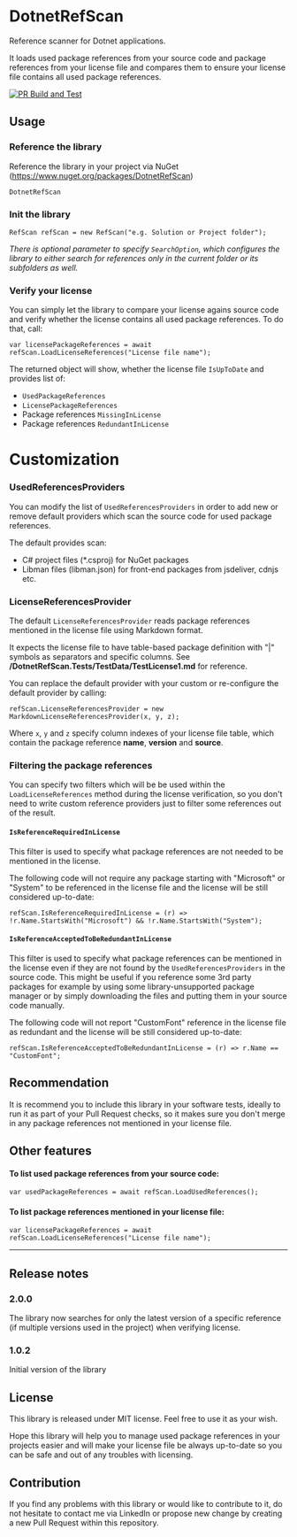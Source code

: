 # DotnetRefScan
Reference scanner for Dotnet applications.

It loads used package references from your source code and package references from your license file and compares them to ensure your license file contains all used package references.

[![PR Build and Test](https://github.com/simonpolan/DotnetRefScan/actions/workflows/pr-build-and-test.yml/badge.svg)](https://github.com/simonpolan/DotnetRefScan/actions/workflows/pr-build-and-test.yml)

## Usage

### Reference the library
Reference the library in your project via NuGet (https://www.nuget.org/packages/DotnetRefScan)
```
DotnetRefScan
```


### Init the library

```
RefScan refScan = new RefScan("e.g. Solution or Project folder");
```
*There is optional parameter to specify `SearchOption`, which configures the library to either search for references only in the current folder or its subfolders as well.*


### Verify your license
You can simply let the library to compare your license agains source code and verify whether the license contains all used package references.
To do that, call:

```
var licensePackageReferences = await refScan.LoadLicenseReferences("License file name");
```

The returned object will show, whether the license file `IsUpToDate` and provides list of:
- `UsedPackageReferences`
- `LicensePackageReferences`
- Package references `MissingInLicense`
- Package references `RedundantInLicense`


# Customization

### UsedReferencesProviders

You can modify the list of `UsedReferencesProviders` in order to add new or remove default providers which scan the source code for used package references.

The default provides scan:
- C# project files (*.csproj) for NuGet packages
- Libman files (libman.json) for front-end packages from jsdeliver, cdnjs etc.


### LicenseReferencesProvider

The default `LicenseReferencesProvider` reads package references mentioned in the license file using Markdown format.

It expects the license file to have table-based package definition with "|" symbols as separators and specific columns. See **/DotnetRefScan.Tests/TestData/TestLicense1.md** for reference.

You can replace the default provider with your custom or re-configure the default provider by calling:
```
refScan.LicenseReferencesProvider = new MarkdownLicenseReferencesProvider(x, y, z);
```
Where `x`, `y` and `z` specify column indexes of your license file table, which contain the package reference **name**, **version** and **source**.


### Filtering the package references

You can specify two filters which will be be used within the `LoadLicenseReferences` method during the license verification, so you don't need to write custom reference providers just to filter some references out of the result.

#### `IsReferenceRequiredInLicense`
This filter is used to specify what package references are not needed to be mentioned in the license.

The following code will not require any package starting with "Microsoft" or "System" to be referenced in the license file and the license will be still considered up-to-date:
```
refScan.IsReferenceRequiredInLicense = (r) => !r.Name.StartsWith("Microsoft") && !r.Name.StartsWith("System");
```

#### `IsReferenceAcceptedToBeRedundantInLicense`
This filter is used to specify what package references can be mentioned in the license even if they are not found by the `UsedReferencesProviders` in the source code.
This might be useful if you reference some 3rd party packages for example by using some library-unsupported package manager or by simply downloading the files and putting them in your source code manually.

The following code will not report "CustomFont" reference in the license file as redundant and the license will be still considered up-to-date:
```
refScan.IsReferenceAcceptedToBeRedundantInLicense = (r) => r.Name == "CustomFont";
```

## Recommendation

It is recommend you to include this library in your software tests, ideally to run it as part of your Pull Request checks, so it makes sure you don't merge in any package references not mentioned in your license file.


## Other features

#### To list used package references from your source code:

```
var usedPackageReferences = await refScan.LoadUsedReferences();
```


#### To list package references mentioned in your license file:

```
var licensePackageReferences = await refScan.LoadLicenseReferences("License file name");
```

---

## Release notes

### 2.0.0
The library now searches for only the latest version of a specific reference (if multiple versions used in the project) when verifying license.

### 1.0.2
Initial version of the library

## License

This library is released under MIT license. Feel free to use it as your wish.

Hope this library will help you to manage used package references in your projects easier and will make your license file be always up-to-date so you can be safe and out of any troubles with licensing.

## Contribution

If you find any problems with this library or would like to contribute to it, do not hesitate to contact me via LinkedIn or propose new change by creating a new Pull Request within this repository.
